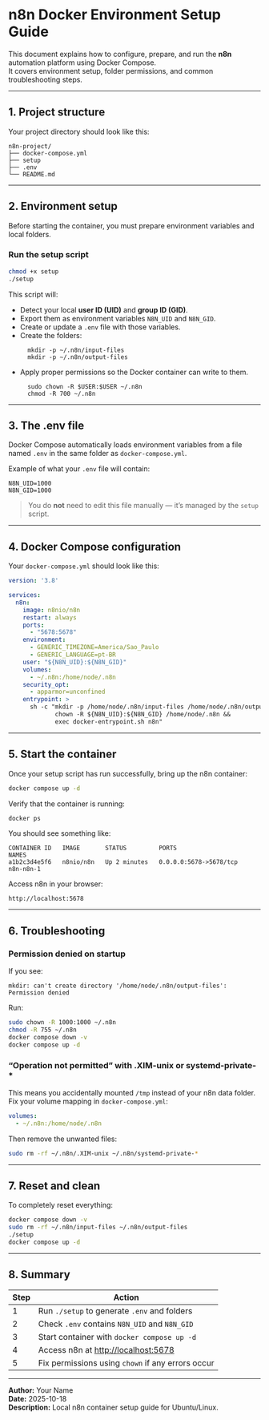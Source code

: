 # n8n Docker Environment Setup Guide

This document explains how to configure, prepare, and run the **n8n** automation platform using Docker Compose.  
It covers environment setup, folder permissions, and common troubleshooting steps.

---

## 1. Project structure

Your project directory should look like this:

```
n8n-project/
├── docker-compose.yml
├── setup
├── .env
└── README.md
```

---

## 2. Environment setup

Before starting the container, you must prepare environment variables and local folders.

### Run the setup script
```bash
chmod +x setup
./setup
```

This script will:

- Detect your local **user ID (UID)** and **group ID (GID)**.
- Export them as environment variables `N8N_UID` and `N8N_GID`.
- Create or update a `.env` file with those variables.
- Create the folders:
  ```
  	mkdir -p ~/.n8n/input-files
	mkdir -p ~/.n8n/output-files
  ```
- Apply proper permissions so the Docker container can write to them.
  ```
  	sudo chown -R $USER:$USER ~/.n8n
	chmod -R 700 ~/.n8n
  ```

---

## 3. The .env file

Docker Compose automatically loads environment variables from a file named `.env` in the same folder as `docker-compose.yml`.

Example of what your `.env` file will contain:

```env
N8N_UID=1000
N8N_GID=1000
```

> You do **not** need to edit this file manually — it’s managed by the `setup` script.

---

## 4. Docker Compose configuration

Your `docker-compose.yml` should look like this:

```yaml
version: '3.8'

services:
  n8n:
    image: n8nio/n8n
    restart: always
    ports:
      - "5678:5678"
    environment:
      - GENERIC_TIMEZONE=America/Sao_Paulo
      - GENERIC_LANGUAGE=pt-BR
    user: "${N8N_UID}:${N8N_GID}"
    volumes:
      - ~/.n8n:/home/node/.n8n
    security_opt:
      - apparmor=unconfined
    entrypoint: >
      sh -c "mkdir -p /home/node/.n8n/input-files /home/node/.n8n/output-files &&
             chown -R ${N8N_UID}:${N8N_GID} /home/node/.n8n &&
             exec docker-entrypoint.sh n8n"
```

---

## 5. Start the container

Once your setup script has run successfully, bring up the n8n container:

```bash
docker compose up -d
```

Verify that the container is running:
```bash
docker ps
```

You should see something like:

```
CONTAINER ID   IMAGE       STATUS         PORTS                    NAMES
a1b2c3d4e5f6   n8nio/n8n   Up 2 minutes   0.0.0.0:5678->5678/tcp   n8n-n8n-1
```

Access n8n in your browser:
```
http://localhost:5678
```

---

## 6. Troubleshooting

### Permission denied on startup
If you see:
```
mkdir: can't create directory '/home/node/.n8n/output-files': Permission denied
```
Run:
```bash
sudo chown -R 1000:1000 ~/.n8n
chmod -R 755 ~/.n8n
docker compose down -v
docker compose up -d
```

### “Operation not permitted” with .XIM-unix or systemd-private-*
This means you accidentally mounted `/tmp` instead of your n8n data folder.  
Fix your volume mapping in `docker-compose.yml`:
```yaml
volumes:
  - ~/.n8n:/home/node/.n8n
```
Then remove the unwanted files:
```bash
sudo rm -rf ~/.n8n/.XIM-unix ~/.n8n/systemd-private-*
```

---

## 7. Reset and clean

To completely reset everything:

```bash
docker compose down -v
sudo rm -rf ~/.n8n/input-files ~/.n8n/output-files
./setup
docker compose up -d
```

---

## 8. Summary

| Step | Action |
|------|--------|
| 1 | Run `./setup` to generate `.env` and folders |
| 2 | Check `.env` contains `N8N_UID` and `N8N_GID` |
| 3 | Start container with `docker compose up -d` |
| 4 | Access n8n at [http://localhost:5678](http://localhost:5678) |
| 5 | Fix permissions using `chown` if any errors occur |

---

**Author:** Your Name  
**Date:** 2025-10-18  
**Description:** Local n8n container setup guide for Ubuntu/Linux.
